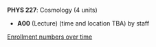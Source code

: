 **PHYS 227**: Cosmology (4 units)

- **A00** (Lecture) (time and location TBA) by staff

[Enrollment numbers over time](./PHYS227.tsv)
